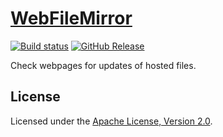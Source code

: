 # [WebFileMirror]

[![Build status]][appveyor]
[![GitHub Release]][releases]

Check webpages for updates of hosted files.

## License

Licensed under the [Apache License, Version 2.0].

[WebFileMirror]: https://diev.github.io/WebFileMirror/
[Apache License, Version 2.0]: LICENSE

[appveyor]: https://ci.appveyor.com/project/diev/webfilemirror
[releases]: https://github.com/diev/WebFileMirror/releases/latest

[Build status]: https://ci.appveyor.com/api/projects/status/u0l6fupl3ptbixas?svg=true
[GitHub Release]: https://img.shields.io/github/v/release/diev/WebFileMirror.svg

